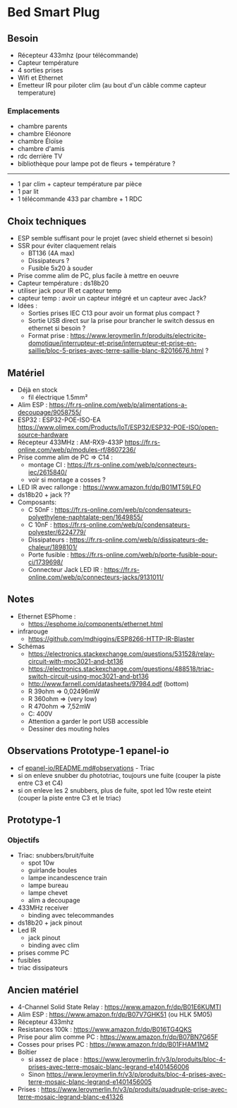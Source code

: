 # Bed Smart Plug

## Besoin

- Récepteur 433mhz (pour télécommande)
- Capteur température
- 4 sorties prises
- Wifi et Ethernet
- Emetteur IR pour piloter clim (au bout d'un câble comme capteur temperature)

### Emplacements

- chambre parents
- chambre Eléonore
- chambre Éloïse
- chambre d'amis
- rdc derrière TV
- bibliothèque pour lampe pot de fleurs + température ?

---
- 1 par clim + capteur température par pièce
- 1 par lit
- 1 télécommande 433 par chambre + 1 RDC

## Choix techniques

- ESP semble suffisant pour le projet (avec shield ethernet si besoin)
- SSR pour éviter claquement relais
  - BT136 (4A max)
  - Dissipateurs ?
  - Fusible 5x20 à souder
- Prise comme alim de PC, plus facile à mettre en oeuvre
- Capteur température : ds18b20
- utiliser jack pour IR et capteur temp
- capteur temp : avoir un capteur intégré et un capteur avec Jack?
- Idées :
  - Sorties prises IEC C13 pour avoir un format plus compact ?
  - Sortie USB direct sur la prise pour brancher le switch dessus en ethernet si besoin ?
  - Format prise : https://www.leroymerlin.fr/produits/electricite-domotique/interrupteur-et-prise/interrupteur-et-prise-en-saillie/bloc-5-prises-avec-terre-saillie-blanc-82016676.html ?

## Matériel

- Déjà en stock
  - fil électrique 1.5mm²
- Alim ESP : https://fr.rs-online.com/web/p/alimentations-a-decoupage/9058755/
- ESP32 : ESP32-POE-ISO-EA https://www.olimex.com/Products/IoT/ESP32/ESP32-POE-ISO/open-source-hardware
- Récepteur 433MHz : AM-RX9-433P https://fr.rs-online.com/web/p/modules-rf/8607236/
- Prise comme alim de PC => C14 :
  - montage CI : https://fr.rs-online.com/web/p/connecteurs-iec/2615840/
  - voir si montage a cosses ?
- LED IR avec rallonge : https://www.amazon.fr/dp/B01MT59LFO
- ds18b20 + jack ??
- Composants:
  - C 50nF : https://fr.rs-online.com/web/p/condensateurs-polyethylene-naphtalate-pen/1649855/
  - C 10nF : https://fr.rs-online.com/web/p/condensateurs-polyester/6224779/
  - Dissipateurs : https://fr.rs-online.com/web/p/dissipateurs-de-chaleur/1898101/
  - Porte fusible : https://fr.rs-online.com/web/p/porte-fusible-pour-ci/1739698/
  - Connecteur Jack LED IR : https://fr.rs-online.com/web/p/connecteurs-jacks/9131011/

## Notes

- Ethernet ESPhome :
  - https://esphome.io/components/ethernet.html
- infrarouge
  - https://github.com/mdhiggins/ESP8266-HTTP-IR-Blaster
- Schémas
  - https://electronics.stackexchange.com/questions/531528/relay-circuit-with-moc3021-and-bt136
  - https://electronics.stackexchange.com/questions/488518/triac-switch-circuit-using-moc3021-and-bt136
  - http://www.farnell.com/datasheets/97984.pdf (bottom)
  - R 39ohm => 0,02496mW
  - R 360ohm => (very low)
  - R 470ohm => 7,52mW
  - C: 400V
  - Attention a garder le port USB accessible
  - Dessiner des mouting holes

## Observations Prototype-1 epanel-io

- cf [epanel-io/README.md#observations](../epanel-io/README.md#observations) - Triac
- si on enleve snubber du phototriac, toujours une fuite (couper la piste entre C3 et C4)
- si on enleve les 2 snubbers, plus de fuite, spot led 10w reste eteint (couper la piste entre C3 et le triac)

## Prototype-1

### Objectifs

- Triac: snubbers/bruit/fuite
  - spot 10w
  - guirlande boules
  - lampe incandescence train
  - lampe bureau
  - lampe chevet
  - alim a decoupage
- 433MHz receiver
  - binding avec telecommandes
- ds18b20 + jack pinout
- Led IR
  - jack pinout
  - binding avec clim
- prises comme PC
- fusibles
- triac dissipateurs


## Ancien matériel

- 4-Channel Solid State Relay : https://www.amazon.fr/dp/B01E6KUMTI
- Alim ESP : https://www.amazon.fr/dp/B07V7GHK51 (ou HLK 5M05)
- Récepteur 433mhz
- Resistances 100k : https://www.amazon.fr/dp/B016TG4QKS
- Prise pour alim comme PC : https://www.amazon.fr/dp/B07BN7G65F
- Cosses pour prises PC : https://www.amazon.fr/dp/B01FHAM1M2
- Boîtier
  - si assez de place : https://www.leroymerlin.fr/v3/p/produits/bloc-4-prises-avec-terre-mosaic-blanc-legrand-e1401456006
  - Sinon  https://www.leroymerlin.fr/v3/p/produits/bloc-4-prises-avec-terre-mosaic-blanc-legrand-e1401456005
- Prises : https://www.leroymerlin.fr/v3/p/produits/quadruple-prise-avec-terre-mosaic-legrand-blanc-e41326

